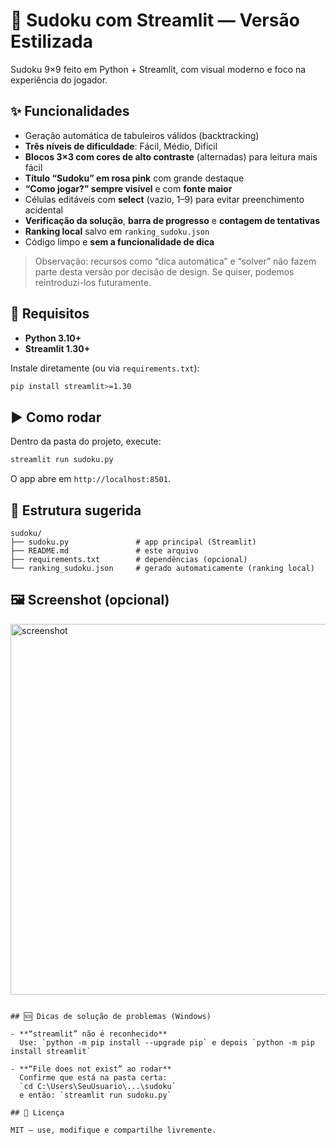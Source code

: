 # 🧩 Sudoku com Streamlit — Versão Estilizada

Sudoku 9×9 feito em Python + Streamlit, com visual moderno e foco na experiência do jogador.

## ✨ Funcionalidades

- Geração automática de tabuleiros válidos (backtracking)
- **Três níveis de dificuldade**: Fácil, Médio, Difícil
- **Blocos 3×3 com cores de alto contraste** (alternadas) para leitura mais fácil
- **Título “Sudoku” em rosa pink** com grande destaque
- **“Como jogar?” sempre visível** e com **fonte maior**
- Células editáveis com **select** (vazio, 1–9) para evitar preenchimento acidental
- **Verificação da solução**, **barra de progresso** e **contagem de tentativas**
- **Ranking local** salvo em `ranking_sudoku.json`
- Código limpo e **sem a funcionalidade de dica**

> Observação: recursos como “dica automática” e “solver” não fazem parte desta versão por decisão de design. Se quiser, podemos reintroduzi-los futuramente.

## 🧰 Requisitos

- **Python 3.10+**
- **Streamlit 1.30+**

Instale diretamente (ou via `requirements.txt`):
```bash
pip install streamlit>=1.30
```

## ▶️ Como rodar

Dentro da pasta do projeto, execute:
```bash
streamlit run sudoku.py
```
O app abre em `http://localhost:8501`.

## 📁 Estrutura sugerida

```
sudoku/
├── sudoku.py               # app principal (Streamlit)
├── README.md               # este arquivo
├── requirements.txt        # dependências (opcional)
└── ranking_sudoku.json     # gerado automaticamente (ranking local)
```

## 🖼️ Screenshot (opcional)

<img width="1365" height="593" alt="screenshot" src="https://github.com/user-attachments/assets/22017407-f9c8-4985-921b-2c4d05051651" />

```

## 🆘 Dicas de solução de problemas (Windows)

- **“streamlit” não é reconhecido**  
  Use: `python -m pip install --upgrade pip` e depois `python -m pip install streamlit`

- **“File does not exist” ao rodar**  
  Confirme que está na pasta certa:  
  `cd C:\Users\SeuUsuario\...\sudoku`  
  e então: `streamlit run sudoku.py`

## 📝 Licença

MIT — use, modifique e compartilhe livremente.
